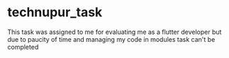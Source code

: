 # technupur_task
This task was assigned to me for evaluating me as a flutter developer but due to paucity of time and managing my code in modules task can't be completed
